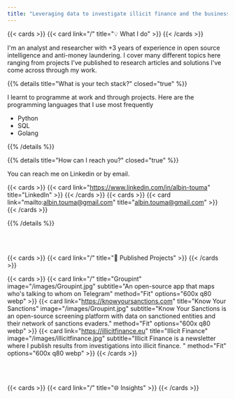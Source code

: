 ```yaml
---
title: "Leveraging data to investigate illicit finance and the business networks behind crime and war"
---
```


{{< cards >}}
  {{< card link="/" title="💡 What I do" >}}
{{< /cards >}}


I'm an analyst and researcher with +3 years of experience in open source intelligence and anti-money laundering. I cover many different topics here ranging from projects I've published to research articles and solutions I've come across through my work. 

{{% details title="What is your tech stack?" closed="true" %}}

I learnt to programme at work and through projects. Here are the programming languages that I use most frequently

- Python
- SQL
- Golang

{{% /details %}}


{{% details title="How can I reach you?" closed="true" %}}

You can reach me on Linkedin or by email.

{{< cards >}}
  {{< card link="https://www.linkedin.com/in/albin-touma" title="LinkedIn" >}}
{{< /cards >}}
{{< cards >}}
  {{< card link="mailto:albin.touma@gmail.com" title="albin.touma@gmail.com" >}}
{{< /cards >}}




{{% /details %}}




<br></br>

{{< cards >}}
  {{< card link="/" title="📡 Published Projects" >}}
{{< /cards >}}

{{< cards >}}
  {{< card link="/" title="Groupint" image="/images/Groupint.jpg" subtitle="An open-source app that maps who's talking to whom on Telegram" method="Fit" options="600x q80 webp"  >}}
  {{< card link="https://knowyoursanctions.com" title="Know Your Sanctions" image="/images/Groupint.jpg" subtitle="Know Your Sanctions is an open-source screening platform with data on sanctioned entities and their network of sanctions evaders." method="Fit" options="600x q80 webp"  >}}
  {{< card link="https://illicitfinance.eu" title="Illicit Finance" image="/images/illicitfinance.jpg" subtitle="Illicit Finance is a newsletter where I publish results from investigations into illicit finance. " method="Fit" options="600x q80 webp"  >}}
{{< /cards >}}


<br></br>

{{< cards >}}
  {{< card link="/" title="🌐 Insights" >}}
{{< /cards >}}
